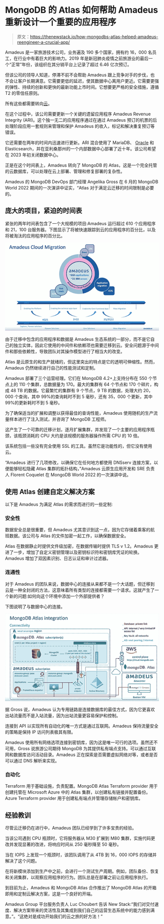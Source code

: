 # MongoDB 的 Atlas 如何帮助 Amadeus 重新设计一个重要的应用程序

> 原文：<https://thenewstack.io/how-mongodbs-atlas-helped-amadeus-reengineer-a-crucial-app/>

Amadeus 是一家旅游技术公司，业务遍及 190 多个国家，拥有约 16，000 名员工，在行业中有着巨大的影响力。2019 年是新冠肺炎疫情之前旅游业的最后一个“正常”年份，该组织在其分销平台上记录了超过 6.46 亿次预订。

但该公司的领导人知道，停滞不前不会帮助 Amadeus 跟上竞争对手的步伐，也不会让客户长期满意。它需要更低的延迟，使其数据中心离用户更近。它需要更强的弹性、持续的创新和更快的最新功能上市时间。它想要更严格的安全措施，遵循 T2 的零信任原则。

所有这些都需要转向[云](https://thenewstack.io/category/cloud-services/)。

在这个过程中，该公司需要更新一个关键的遗留应用程序 Amadeus Revenue Integrity (ARI)。这个独一无二的应用程序通过在通过 Amadeus 预订的机票的后处理阶段应用一套规则来管理和保护 Amadeus 的收入，标记和解决重复预订等错误。

它还需要在两年的时间内迅速进行更新。ARI 混合使用了 MariaDB、 [Oracle](https://developer.oracle.com/?utm_content=inline-mention) 和 Elasticsearch，并在亚利桑那州的一个内部数据中心部署了近十年。该公司希望在 2023 年初关闭数据中心。

正是在这个时间表上，Amadeus 转向了 MongoDB 的 Atlas，这是一个完全托管的云数据库，可以处理在云上部署、管理和修复部署的复杂性。

Amadeus 的 MongoDB DevOps 部门经理 Angelika Gross 在 6 月的 MongoDB World 2022 期间的一次演讲中证实，“Atlas 对于满足云迁移的时间限制是必要的。

## 庞大的项目，紧迫的时间表

紧张的两年时间表包含了一个大规模的项目:Amadeus 运行超过 610 个应用程序和 21，100 台服务器。下图显示了将被快速跟踪到云的应用程序的百分比，以及将被淘汰的应用程序的百分比。

![Graphic showing the timetable for Amadeus' cloud migration.](img/6f801763771e93b502eb39af08294029.png)

由于迁移中包含的应用程序和数据是 Amadeus 生态系统的一部分，而不是它自己的独立实体，因此它使用的中间件和依赖项也需要迁移到云。安全问题源于中间件和那些依赖性，导致团队对其操作模型进行了相当大的改变。

Atlas 是云原生的和生产就绪的，但这里突出的特点是它的透明可伸缩性。然而，Amadeus 仍然继续进行自己的性能测试和定制。

Amadeus 部署了三个运营经理。它们在 MongoDB 4.2+上支持分布在 550 个节点上的 110 个集群，总数据量为 170。最大的集群有 64 个节点和 170 个碎片，构成 48 TB 的数据。它最繁忙的集群有 9 个节点，9 TB 的数据，处理大约 20，000 个查询，其中 99%的查询耗时不到 5 毫秒，还有 35，000 个更新，其中 99%的更新耗时不到 5 毫秒。

为了确保适当的扩展和调整以获得最佳的查询性能，Amadeus 使用随机的生产流量样本进行了注入测试，并咨询了 MongoDB 工程师。

这产生了一个可靠的迁移计划，逐月扩展集群，并发现了一个主要的应用程序瓶颈，该瓶颈消耗的 CPU 大约是该规模的服务器操作所需 CPU 的 10 倍。

该系统包括一些没有完全使用 SSL 的工具。虽然它是功能性的，但它没有使用云。

“Amadeus 进行了几项修改，以确保它在任何地方都使用 DNSserv 连接方案，以便能够轻松隐藏 Atlas 集群的拓扑结构，”Amadeus 云原生应用开发和 SRE 负责人 Florent Coquelet 在 MongoDB World 2022 的一次演讲中说。

## 使用 Atlas 创建自定义解决方案

以下是 Amadeus 为满足 Atlas 的需求而进行的一些定制:

### 安全性

数据安全总是很重要，但 Amadeus 尤其意识到这一点，因为它存储着乘客的航班数据。该公司与 Atlas 的文件加密一起工作，以确保数据安全。

Atlas 在数据静止时提供文件级加密，在数据传输时提供 TLS v 1.2。Amadeus 更进了一步，增加了自定义密钥管理以及密钥标识符和密钥库凭证的轮换。Amadeus 增加了双因素识别、日志认证和审计过滤器。

### 连通性

对于 Amadeus 的团队来说，数据中心的连接从来都不是一个大话题，但迁移到云是一种全封闭的方法，这意味着所有类型的连接都需要一个请求。这就产生了一个新的问题:如何向这个环境中添加一个外部提供者？

下图说明了与数据中心的连接。

![Diagram showing how MongoDB's Atlas tool integrates with Amadeus Revenue Integrity applicaiton](img/3b14f3ec6d441d2102e3e35f225cc1e2.png)

据 Gross 说，Amadeus 认为专用链路是连接数据库的最佳方式，因为它更喜欢出站流量而不是入站流量，因为出站流量更容易保护和控制。

连接到 API 以实现所有自动化的唯一方式是通过互联网。Amadeus 保持流量安全的策略是保持 IP 访问列表极其有限。

Amadeus 使用所有网络选项连接到密钥库，因为这是唯一可行的选项。虽然还不可用，Gross 说旅游公司期待 MongoDB 为其提供私有端点支持。可以通过互联网和数据库访问活动目录。Amadeus 正在探索是否需要虚拟网络对等，或者是否可以通过 DNS 解析来实现。

### 自动化

Terraform 用于基础设施，负责配置。MongoDB Atlas Terraform provider 用于创建托管在 Microsoft Azure 中的 Atlas 集群，以创建私有链接并配置备份。Azure Terraform provider 用于创建私有端点并管理存储帐户和密钥库。

## 经验教训

尽管云迁移仍在进行中，Amadeus 团队已经学到了许多宝贵的经验。

当该公司遇到 CPU 瓶颈时，它将服务器从 M30 扩展到 M80 集群，实施代码更改并发现显著的改进，将响应时间从 250 毫秒降至 50 毫秒。

当在 IOPS 上发现一个瓶颈时，该团队调用了从 4TB 到 16，000 IOPS 的存储并解决了这个问题。

在将新模块添加到生产中之前，会进行一个测试生产周期。例如，团队备份、恢复和关闭集群，以观察应用程序的行为。团队总是在部署之前让应用程序执行。

到目前为止，Amadeus 和 MongoDB Atlas 合作推出了 MongoDB Atlas 的开箱即用和定制云解决方案，这是一个良好的开端。

Amadeus Group 平台服务负责人 Luc Choubert 告诉 New Stack:“我们对交付速度、解决方案带来的灵活性及其集成到我们自己的运营生态系统中的能力感到满意。”。“这绝对是成功开始我们的云之旅的好方法！”

<svg xmlns:xlink="http://www.w3.org/1999/xlink" viewBox="0 0 68 31" version="1.1"><title>Group</title> <desc>Created with Sketch.</desc></svg>